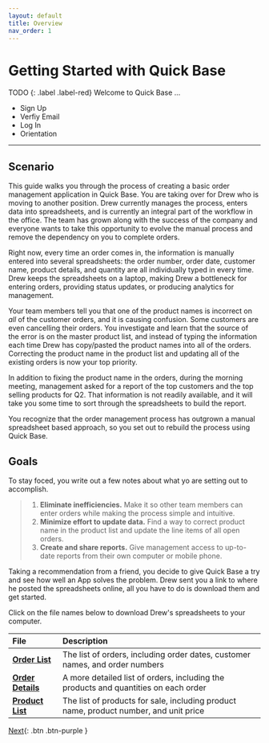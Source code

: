 ```yaml
---
layout: default
title: Overview
nav_order: 1
---
```


# Getting Started with Quick Base

TODO
{: .label .label-red}
Welcome to Quick Base ...
* Sign Up
* Verfiy Email
* Log In 
* Orientation

---

## Scenario

This guide walks you through the process of creating a basic order management application in Quick Base. You are taking over for Drew who is moving to another position. Drew currently manages the process, enters data into spreadsheets, and is currently an integral part of the workflow in the office. The team has grown along with the success of the company and everyone wants to take this opportunity to evolve the manual process and remove the dependency on you to complete orders.

Right now, every time an order comes in, the information is manually entered into several spreadsheets:  the order number, order date, customer name, product details, and quantity are all individually typed in every time. Drew keeps the spreadsheets on a laptop, making Drew a bottleneck for entering orders, providing status updates, or producing analytics for management.  

Your team members tell you that one of the product names is incorrect on _all_ of the customer orders, and it is causing confusion.  Some customers are even cancelling their orders.  You investigate and learn that the source of the error is on the master product list, and instead of typing the information each time Drew has copy/pasted the product names into all of the orders.  Correcting the  product name in the product list and updating all of the existing orders is now your top priority.

In addition to fixing the product name in the orders, during the morning meeting, management asked for a report of the top customers and the top selling products for Q2. That information is not readily available, and it will take you some time to sort through the spreadsheets to build the report.

You recognize that the order management process has outgrown a manual spreadsheet based approach, so you set out to rebuild the process using Quick Base.  

## Goals

To stay foced, you write out a few notes about what yo are setting out to accomplish. 

> 1. **Eliminate inefficiencies.** Make it so other team members can enter orders while making the process simple and intuitive.
> 2. **Minimize effort to update data.** Find a way to correct product name in the product list and update the line items of all open orders.
> 3. **Create and share reports.** Give management access to up-to-date reports from their own computer or mobile phone.

Taking a recommendation from a friend, you decide to give Quick Base a try and see how well an App solves the problem. Drew sent you a link to where he posted the spreadsheets online, all you have to do is download them and get started.

Click on the file names below to download Drew's spreadsheets to your computer. 

| File                                           | Description                                                                          |
|:-----------------------------------------------|:-------------------------------------------------------------------------------------|
| [**Order List**](/assets/data/OrderList.xlsx)      | The list of orders, including order dates, customer names, and order numbers           |
| [**Order Details**](/assets/data/OrderDetails.xls) | A more detailed list of orders, including the products and quantities on each order  |
| [**Product List**](/assets/data/ProductList.xls)   | The list of products for sale, including product name, product number, and unit price  |

[Next](createApp.html){: .btn .btn-purple }